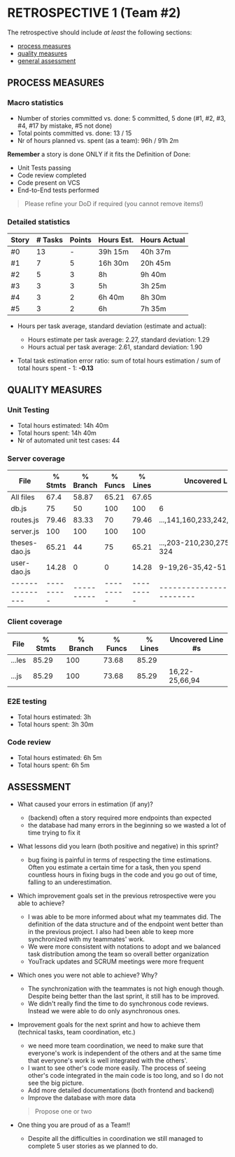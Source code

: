 # RETROSPECTIVE 1 (Team #2)

The retrospective should include _at least_ the following
sections:

- [process measures](#process-measures)
- [quality measures](#quality-measures)
- [general assessment](#assessment)

## PROCESS MEASURES

### Macro statistics

- Number of stories committed vs. done: 5 committed, 5 done (#1, #2, #3, #4, #17 by mistake, #5 not done)
- Total points committed vs. done: 13 / 15
- Nr of hours planned vs. spent (as a team): 96h / 91h 2m

**Remember** a story is done ONLY if it fits the Definition of Done:

- Unit Tests passing
- Code review completed
- Code present on VCS
- End-to-End tests performed

> Please refine your DoD if required (you cannot remove items!)

### Detailed statistics

| Story | # Tasks | Points | Hours Est. | Hours Actual |
| ----- | ------- | ------ | ---------- | ------------ |
| #0    | 13      | -      | 39h 15m    | 40h 37m      |
| #1    | 7       | 5      | 16h 30m    | 20h 45m      |
| #2    | 5       | 3      | 8h         | 9h 40m       |
| #3    | 3       | 3      | 5h         | 3h 25m       |
| #4    | 3       | 2      | 6h 40m     | 8h 30m       |
| #5    | 3       | 2      | 6h         | 7h 35m       |

- Hours per task average, standard deviation (estimate and actual):

  - Hours estimate per task average: 2.27, standard deviation: 1.29
  - Hours actual per task average: 2.61, standard deviation: 1.90

- Total task estimation error ratio: sum of total hours estimation / sum of total hours spent - 1: **-0.13**

## QUALITY MEASURES

### Unit Testing

- Total hours estimated: 14h 40m
- Total hours spent: 14h 40m
- Nr of automated unit test cases: 44

### Server coverage

| File            | % Stmts   | % Branch   | % Funcs   | % Lines   | Uncovered Line #s                 |
| --------------- | --------- | ---------- | --------- | --------- | --------------------------------- |
| All files       | 67.4      | 58.87      | 65.21     | 67.65     |
| db.js           | 75        | 50         | 100       | 100       | 6                                 |
| routes.js       | 79.46     | 83.33      | 70        | 79.46     | ...,141,160,233,242,273,320,329   |
| server.js       | 100       | 100        | 100       | 100       |
| theses-dao.js   | 65.21     | 44         | 75        | 65.21     | ...,203-210,230,275,305,315-324   |
| user-dao.js     | 14.28     | 0          | 0         | 14.28     | 9-19,26-35,42-51                  |
| --------------- | --------- | ---------- | --------- | --------- | --------------------------------- |

### Client coverage

| File   | % Stmts | % Branch | % Funcs | % Lines | Uncovered Line #s |
| ------ | ------- | -------- | ------- | ------- | ----------------- |
| ...les | 85.29   | 100      | 73.68   | 85.29   |
| ...js  | 85.29   | 100      | 73.68   | 85.29   | 16,22-25,66,94    |

### E2E testing

- Total hours estimated: 3h
- Total hours spent: 3h 30m

### Code review

- Total hours estimated: 6h 5m
- Total hours spent: 6h 5m

## ASSESSMENT

- What caused your errors in estimation (if any)?
  - (backend) often a story required more endpoints than expected
  - the database had many errors in the beginning so we wasted a lot of time trying to fix it
- What lessons did you learn (both positive and negative) in this sprint?
  - bug fixing is painful in terms of respecting the time estimations. Often you estimate a certain time for a task, then you spend countless hours in fixing bugs in the code and you go out of time, falling to an underestimation.
- Which improvement goals set in the previous retrospective were you able to achieve?
  - I was able to be more informed about what my teammates did. The definition of the data structure and of the endpoint went better than in the previous project. I also had been able to keep more synchronized with my teammates' work.
  - We were more consistent with notations to adopt and we balanced task distribution among the team so overall better organization
  - YouTrack updates and SCRUM meetings were more frequent
- Which ones you were not able to achieve? Why?

  - The synchronization with the teammates is not high enough though. Despite being better than the last sprint, it still has to be improved.
  - We didn't really find the time to do synchronous code reviews. Instead we were able to do only asynchronous ones.

- Improvement goals for the next sprint and how to achieve them (technical tasks, team coordination, etc.)

  - we need more team coordination, we need to make sure that everyone's work is independent of the others and at the same time that everyone's work is well integrated with the others'.
  - I want to see other's code more easily. The process of seeing other's code integrated in the main code is too long, and so I do not see the big picture.
  - Add more detailed documentations (both frontend and backend)
  - Improve the database with more data

  > Propose one or two

- One thing you are proud of as a Team!!
  - Despite all the difficulties in coordination we still managed to complete 5 user stories as we planned to do.
